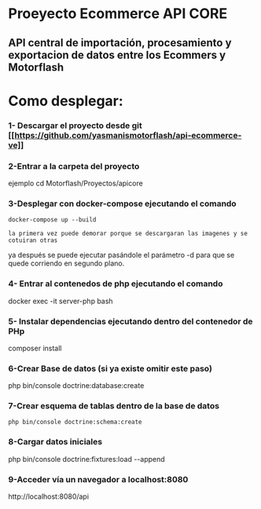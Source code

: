 # Proeyecto Ecommerce API CORE #

## API central de importación, procesamiento y exportacion de datos entre los   Ecommers y Motorflash ## 


# Como desplegar: 

### 1- Descargar el proyecto desde git [[https://github.com/yasmanismotorflash/api-ecommerce-ve]]

### 2-Entrar a la carpeta del proyecto
ejemplo
 cd Motorflash/Proyectos/apicore

### 3-Desplegar con docker-compose ejecutando el comando
    
    docker-compose up --build 

    la primera vez puede demorar porque se descargaran las imagenes y se cotuiran otras
ya después se puede ejecutar pasándole el parámetro -d para que se quede corriendo en segundo plano.


### 4- Entrar al contenedos de php ejecutando el comando

docker exec -it server-php bash

### 5- Instalar dependencias ejecutando dentro del contenedor de PHp

composer install

### 6-Crear Base de datos (si ya existe omitir este paso)

php bin/console doctrine:database:create

### 7-Crear esquema de tablas dentro de la base de datos

    php bin/console doctrine:schema:create

### 8-Cargar datos iniciales

php bin/console doctrine:fixtures:load --append


### 9-Acceder vía un navegador a localhost:8080

http://localhost:8080/api









